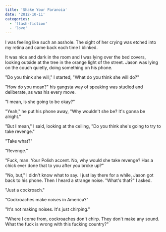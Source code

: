 ```yaml
---
title: 'Shake Your Paranoia'
date: '2012-10-11'
categories:
  - 'flash-fiction'
  - 'love'
---
```


I was feeling like such an asshole. The sight of her crying was etched into my
retina and came back each time I blinked.

<!-- truncate -->


It was nice and dark in the room and I was lying over the bed covers, looking
outside at the tree in the orange light of the street. Jason was lying on the
couch quietly, doing something on his phone.

"Do you think she will," I started, "What do you think she will do?"

"How do you mean?" his gangsta way of speaking was studied and deliberate, as
was his every move.

"I mean, is she going to be okay?"

"Yeah," he put his phone away, "Why wouldn't she be? It's gonna be alright."

"But I mean," I said, looking at the ceiling, "Do you think she's going to try
to take revenge."

"Take what?"

"Revenge."

"Fuck, man. Your Polish accent. No, why would she take revenge? Has a chick ever
done that to you after you broke up?"

"No, but," I didn't know what to say. I just lay there for a while, Jason got
back to his phone. Then I heard a strange noise. "What's that?" I asked.

"Just a cockroach."

"Cockroaches make noises in America?"

"It's not making noises. It's just chirping."

"Where I come from, cockroaches don't chirp. They don't make any sound. What the
fuck is wrong with this fucking country?"
